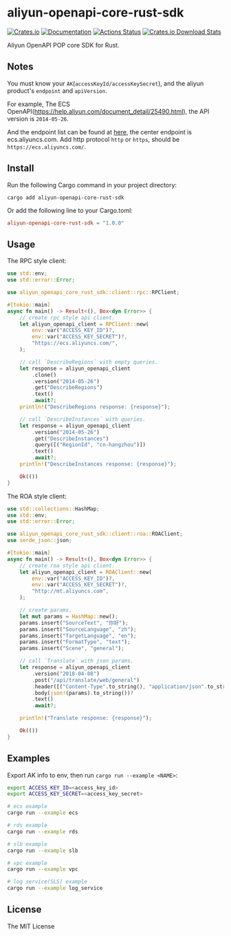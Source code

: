 # aliyun-openapi-core-rust-sdk

[![Crates.io](https://img.shields.io/crates/v/aliyun-openapi-core-rust-sdk)](https://crates.io/crates/aliyun-openapi-core-rust-sdk)
[![Documentation](https://docs.rs/aliyun-openapi-core-rust-sdk/badge.svg)](https://docs.rs/aliyun-openapi-core-rust-sdk)
[![Actions Status](https://github.com/r4ntix/aliyun-openapi-core-rust-sdk/workflows/Continuous%20integration/badge.svg)](https://github.com/r4ntix/aliyun-openapi-core-rust-sdk/actions)
[![Crates.io Download Stats](https://img.shields.io/crates/d/aliyun-openapi-core-rust-sdk)](https://crates.io/crates/aliyun-openapi-core-rust-sdk)

Aliyun OpenAPI POP core SDK for Rust.

## Notes

You must know your `AK`(`accessKeyId/accessKeySecret`), and the aliyun product's `endpoint` and `apiVersion`.

For example, The ECS OpenAPI(https://help.aliyun.com/document_detail/25490.html), the API version is `2014-05-26`.

And the endpoint list can be found at [here](https://help.aliyun.com/document_detail/25489.html), the center endpoint is ecs.aliyuncs.com. Add http protocol `http` or `https`, should be `https://ecs.aliyuncs.com/`.

## Install

Run the following Cargo command in your project directory:

```shell
cargo add aliyun-openapi-core-rust-sdk
```

Or add the following line to your Cargo.toml:

```toml
aliyun-openapi-core-rust-sdk = "1.0.0"
```

## Usage

The RPC style client:

```rust
use std::env;
use std::error::Error;

use aliyun_openapi_core_rust_sdk::client::rpc::RPClient;

#[tokio::main]
async fn main() -> Result<(), Box<dyn Error>> {
    // create rpc style api client.
    let aliyun_openapi_client = RPClient::new(
        env::var("ACCESS_KEY_ID")?,
        env::var("ACCESS_KEY_SECRET")?,
        "https://ecs.aliyuncs.com/",
    );

    // call `DescribeRegions` with empty queries.
    let response = aliyun_openapi_client
        .clone()
        .version("2014-05-26")
        .get("DescribeRegions")
        .text()
        .await?;
    println!("DescribeRegions response: {response}");

    // call `DescribeInstances` with queries.
    let response = aliyun_openapi_client
        .version("2014-05-26")
        .get("DescribeInstances")
        .query([("RegionId", "cn-hangzhou")])
        .text()
        .await?;
    println!("DescribeInstances response: {response}");

    Ok(())
}

```

The ROA style client:

```rust
use std::collections::HashMap;
use std::env;
use std::error::Error;

use aliyun_openapi_core_rust_sdk::client::roa::ROAClient;
use serde_json::json;

#[tokio::main]
async fn main() -> Result<(), Box<dyn Error>> {
    // create roa style api client.
    let aliyun_openapi_client = ROAClient::new(
        env::var("ACCESS_KEY_ID")?,
        env::var("ACCESS_KEY_SECRET")?,
        "http://mt.aliyuncs.com",
    );

    // create params.
    let mut params = HashMap::new();
    params.insert("SourceText", "你好");
    params.insert("SourceLanguage", "zh");
    params.insert("TargetLanguage", "en");
    params.insert("FormatType", "text");
    params.insert("Scene", "general");

    // call `Translate` with json params.
    let response = aliyun_openapi_client
        .version("2018-04-08")
        .post("/api/translate/web/general")
        .header([("Content-Type".to_string(), "application/json".to_string())])?
        .body(json!(params).to_string())?
        .text()
        .await?;

    println!("Translate response: {response}");

    Ok(())
}
```

## Examples

Export AK info to env, then run `cargo run --example <NAME>`:

```sh
export ACCESS_KEY_ID=<access_key_id>
export ACCESS_KEY_SECRET=<access_key_secret>

# ecs example
cargo run --example ecs

# rds example
cargo run --example rds

# slb example
cargo run --example slb

# vpc example
cargo run --example vpc

# log service(SLS) example
cargo run --example log_service
```

## License
The MIT License
